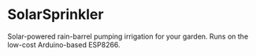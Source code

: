 # SolarSprinkler
Solar-powered rain-barrel pumping irrigation for your garden.  Runs on the low-cost Arduino-based ESP8266.
